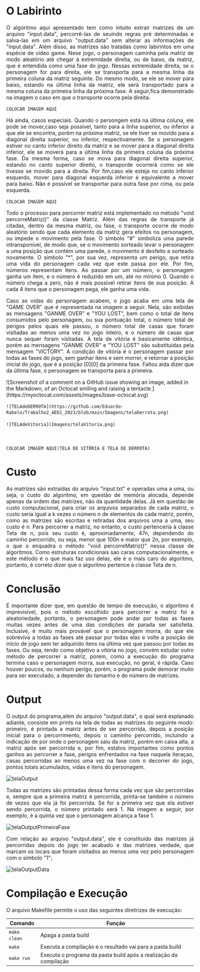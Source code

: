 # O Labirinto
<p align="justify">
	O algoritmo aqui apresentado tem como intuito extrair matrizes de um arquivo "input.data", percorrê-las de seuindo regras pré determinadas e salva-las em um arquivo "output.data" sem alterar as informações de "input.data". Além disso, as matrizes são tratadas como labirintos em uma espécie de video game. Nese jogo, o personagem caminha pela matriz de modo aleatório até chegar à extremidade direita, ou de baixo, da matriz, que é entendida como uma fase do jogo. Nessas extremidade direita, se o personagem for para direita, ele se transporta para a mesma linha da primeira coluna da matriz seguinte. Do mesmo modo, se ele se mover para baixo, estando na última linha da matriz, ele será transportado para a mesma coluna da primeira linha da próxima fase. A seguir,fica demonstrado na imagem o caso em que o transporte ocorre pela direita.
</p>
	
	
	
	COLOCAR IMAGEM AQUI

		
<p align="justify">	
	Há ainda, casos especiais. Quando o persongem está na última coluna, ele pode se mover,caso seja possível,  tanto para a linha superior, ou inferior a que ele se encontra, porém na próxima matriz, se ele tiver se movido para a diagonal direita superior, ou  inferior, respectivamente. Se o personagem estiver no canto inferior direito da matriz e se mover para a diagonal direita inferior, ele se moverá para a última linha da primeira coluna da próxima fase. Da mesma forma, caso se mova para diagonal direita superior, estando no canto superior direito, o transporde ocorrerá como se ele tivesse se movido para a direita. Por fim,caso ele esteja no canto inferior esquerdo, mover para diagonal esquerda inferior é equivalente a mover para baixo. Não é possível se transportar para outra fase por cima, ou pela esquerda.
</p>

	COLOCAR IMAGEM AQUI

<p align="justify">
	Todo o processo para percorrer matriz está implementado no método "void percorreMatriz()" da classe Matriz. Além das regras de transporte já citadas, dentro da mesma matriz, ou fase, o transporte ocorre de modo aleatório sendo que cada elemento da matriz gera efeitos no personagem, ou impede o movimento pela fase. O símbolo "#" simboliza uma parede intransponível, de modo que, se o movimento sorteado levar o personagem a uma posição que contém uma parede, o movimento é desfeito e sorteado novamente. O símbolo "*", por sua vez, representa um perigo, que retira uma vida do personagem cada vez que este passa por ele. Por fim, números representam itens. Ao passar por um número, o personagem ganha um item, e o número é reduzido em um, até no mínimo 0. Quando o número chega a zero, não é mais possível retirar itens de sua posição. A cada 4 itens que o personagem pega, ele ganha uma vida.
</p>

<p align="justify">
	Caso as vidas do personagem acabem, o jogo acaba em uma tela de "GAME OVER" que é representada na imagem a seguir. Nela, são exibidas as mensagens "GANME OVER" e "YOU LOST", bem como o total de itens consumidos pelo personagem, ou sua pontuação total, o número total de perigos pelos quais ele passou, o número total de casas que foram visitadas ao menos uma vez no jogo inteiro, e o número de casas que nunca sequer foram visitadas. A tela de vitória é basicamente idêntica, porém as mensagens "GANME OVER" e "YOU LOST" são substituídas pela mensagem "VICTORY". A condição de vitória é o personagem passar por todas as fases do jogo, sem ganhar itens e sem morrer, e retornar a posição inicial do jogo, que é a posição [0][0] da primeira fase. Faltou aida dizer que da última fase, o personagem se transporta para a primeira.
</p>
	![Screenshot of a comment on a GitHub issue showing an image, added in the Markdown, of an Octocat smiling and raising a tentacle.](https://myoctocat.com/assets/images/base-octocat.svg)
	
	
	
	![TELAdeDERROTA](https://github.com/Eduardo-Rabelo/Trabalho2_AED1_2023/blob/main/Imagens/telaDerrota.png)
	
	![TELAdeVitoria](Imagens/telaVitoria.png)
	
	
	
	COLOCAR IMAGEM AQUI(TELA DE VITÓRIA E TELA DE DERROTA)
	
	
# Custo
<p align="justify">
	As matrizes são extraídas do arquivo "input.txt" e operadas uma a uma, ou seja, o custo do algoritmo, em questão de memória alocada, depende apenas da ordem das matrizes, não da quantidade delas. Já em questão de custo computacional, para criar os arquivos separados de cada matriz, o custo seria igual a k vezes o número n de elementos de cada matriz, porém, como as matrizes são escritas e retiradas dos arquivos uma a uma, seu custo é n. Para percorrer a matriz, no entanto, o custo pertenceria à classe Teta de n, pois seu custo é, aproximadamente, 47n, dependendo do caminho percorrido,  ou seja, menor que 100n e maior que 2n, por exemplo, o que o enquadra o método "void percorreMatriz()" nessa classe de algoritmos. Como estruturas condicionais sao caras computacionalmente, e este método é o que mais faz uso delas, ele é o mais caro do algoritmo, portanto, é correto dizer que o algoritmo pertence à classe Teta de n. 
</p>


# Conclusão
<p align="justify">
	É importante dizer que, em questão de tempo de execução, o algoritmo é imprevisível, pois o método escolhido para percorrer a matriz foi a aleatoriedade, portanto, o personagem pode andar por todas as fases muitas vezes antes de uma das condições de parada ser satisfeita. Inclusive, é muito mais provável que o personagem morra, do que ele sobreviva a todas as fases até passar por todas elas e volte a posição de início de jogo sem ter adquirido itens na última vez que passou por todas as fases. Ou seja, tendo como objetivo a vitória no jogo, convém estudar outro método de percorrer a matriz, porém, como a execução do programa termina caso o personagem morra, sua execução, no geral, é rápida. Caso houver poucos, ou nenhum perigo, porém, o programa pode demorar muito para ser executado, a depender do tamanho e do número de matrizes.
</p>	



# Output
<p align="justify">
O output do programa,além do arquivo "output.data", o qual será explanado adiante, consiste em prints na tela de todas as matrizes do seguinte modo: primeiro, é printada a matriz antes de ser percorrida, depois a posição inicial para o percorrimento, depois o caminho percorrido, incluindo a indicação de por onde o personagem saiu da matriz, porém em caixa alta, a matriz após ser percorrida e, por fim, estatos importantes como pontos ganhos ao percorrer a fase, perigos enfrentados na fase naquela iteraçao,	casas percorridas ao menos uma vez na fase com o decorrer do jogo, pontos totais acumulados, vidas e itens do personagem.
</p>	

![telaOutput]()

<p align="justify">
Todas as matrizes são printadas dessa forma cada vez que são percorridas e, sempre que a primeira matriz é percorrida, printa-se também o número de vezes que ela já foi percorrida. Se for a primeira vez que ela estiver sendo percorrida, o número printado será 1. Na imagem a seguir, por exemplo, é a quinta vez que o personagem alcança a fase 1.
</p>

![telaOutputPrimeiraFase]()

<p align="justify">
Com relação ao arquivo "output.data", ele é constituido das matrizes já percorridas depois do jogo ter acabado e das matrizes verdade, que marcam os locais que foram visitados ao menos uma vez pelo personagem com o símbolo "1";
</p>

![telaOutputData]()


# Compilação e Execução

<p align="justify">
O arquivo Makefile permite o uso das seguintes diretrizes de execução:
</p>


| Comando                |  Função                                                                                           |                     
| -----------------------| ------------------------------------------------------------------------------------------------- |
|  `make clean`          | Apaga a pasta build                                        |
|  `make`                | Executa a compilação e o resultado vai para a pasta build           |
|  `make run`            | Executa o programa da pasta build após a realização da compilação                                 |



